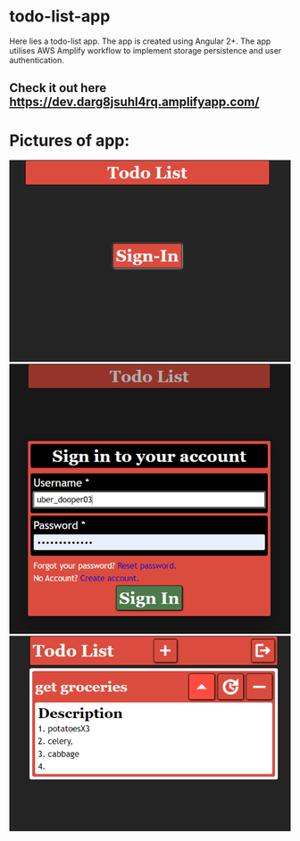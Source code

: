 # todo-list-app

Here lies a todo-list app.
The app is created using Angular 2+.
The app utilises AWS Amplify workflow to implement storage persistence and user authentication.

## Check it out here https://dev.darg8jsuhl4rq.amplifyapp.com/

# Pictures of app:

![sign in](https://github.com/flashato9/todo-list-app/blob/main/github/images/img_1.png?raw=true)
![sign in part 2](https://github.com/flashato9/todo-list-app/blob/main/github/images/img_2.png?raw=true)
![view descriptions](https://github.com/flashato9/todo-list-app/blob/main/github/images/img_3.png?raw=true)
